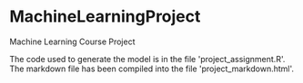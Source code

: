 # MachineLearningProject
Machine Learning Course Project

The code used to generate the model is in the file 'project_assignment.R'.
The markdown file has been compiled into the file 'project_markdown.html'.